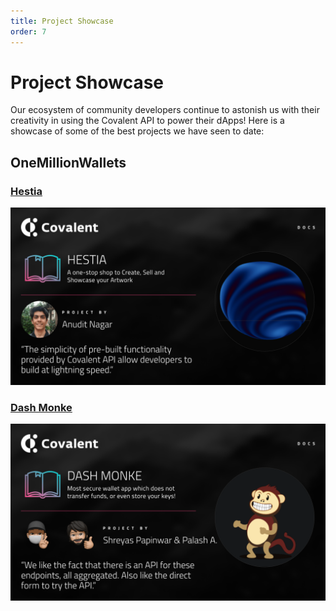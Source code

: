 ```yaml
---
title: Project Showcase
order: 7
---
```


# Project Showcase
Our ecosystem of community developers continue to astonish us with their creativity in using the Covalent API to power their dApps! Here is a showcase of some of the best projects we have seen to date:

## OneMillionWallets

### [Hestia](/project-showcase/hestia)
![Hestia](../images/project-showcase/hestia/hestia-banner.png)

### [Dash Monke](/project-showcase/dash-monke)
![Dash Monke](../images/project-showcase/dashmonke/dashmonke-banner.png)



